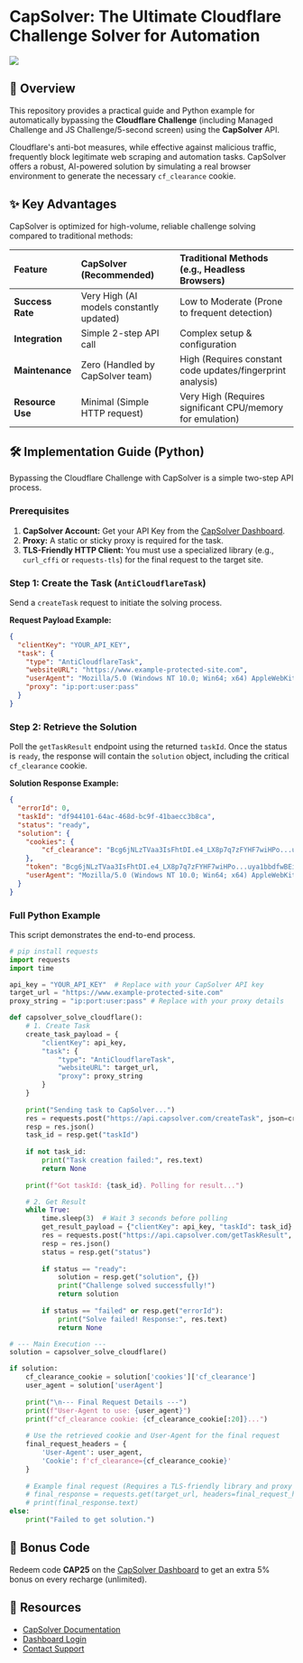 # CapSolver: The Ultimate Cloudflare Challenge Solver for Automation

![](https://assets.capsolver.com/prod/posts/how-to-solve-cloudflare-challenge-5s/yzgUfBP8mmrF-8466235683e82af5a6c994fbb69c05b6.jpg)

## 🚀 Overview

This repository provides a practical guide and Python example for automatically bypassing the **Cloudflare Challenge** (including Managed Challenge and JS Challenge/5-second screen) using the **CapSolver** API.

Cloudflare's anti-bot measures, while effective against malicious traffic, frequently block legitimate web scraping and automation tasks. CapSolver offers a robust, AI-powered solution by simulating a real browser environment to generate the necessary `cf_clearance` cookie.

## ✨ Key Advantages

CapSolver is optimized for high-volume, reliable challenge solving compared to traditional methods:

| Feature | CapSolver (Recommended) | Traditional Methods (e.g., Headless Browsers) |
| :--- | :--- | :--- |
| **Success Rate** | Very High (AI models constantly updated) | Low to Moderate (Prone to frequent detection) |
| **Integration** | Simple 2-step API call | Complex setup & configuration |
| **Maintenance** | Zero (Handled by CapSolver team) | High (Requires constant code updates/fingerprint analysis) |
| **Resource Use** | Minimal (Simple HTTP request) | Very High (Requires significant CPU/memory for emulation) |

## 🛠️ Implementation Guide (Python)

Bypassing the Cloudflare Challenge with CapSolver is a simple two-step API process.

### Prerequisites

1.  **CapSolver Account:** Get your API Key from the [CapSolver Dashboard](https://dashboard.capsolver.com/dashboard/overview/?utm_source=github&utm_medium=readme).
2.  **Proxy:** A static or sticky proxy is required for the task.
3.  **TLS-Friendly HTTP Client:** You must use a specialized library (e.g., `curl_cffi` or `requests-tls`) for the final request to the target site.

### Step 1: Create the Task (`AntiCloudflareTask`)

Send a `createTask` request to initiate the solving process.

**Request Payload Example:**

```json
{
  "clientKey": "YOUR_API_KEY",
  "task": {
    "type": "AntiCloudflareTask",
    "websiteURL": "https://www.example-protected-site.com",
    "userAgent": "Mozilla/5.0 (Windows NT 10.0; Win64; x64) AppleWebKit/537.36 (KHTML, like Gecko) Chrome/141.0.0.0 Safari/537.36",
    "proxy": "ip:port:user:pass"
  }
}
```

### Step 2: Retrieve the Solution

Poll the `getTaskResult` endpoint using the returned `taskId`. Once the status is `ready`, the response will contain the `solution` object, including the critical `cf_clearance` cookie.

**Solution Response Example:**

```json
{
  "errorId": 0,
  "taskId": "df944101-64ac-468d-bc9f-41baecc3b8ca",
  "status": "ready",
  "solution": {
    "cookies": {
        "cf_clearance": "Bcg6jNLzTVaa3IsFhtDI.e4_LX8p7q7zFYHF7wiHPo...uya1bbdfwBEi3tNNQpc" // <-- Use this cookie
    },
    "token": "Bcg6jNLzTVaa3IsFhtDI.e4_LX8p7q7zFYHF7wiHPo...uya1bbdfwBEi3tNNQpc",
    "userAgent": "Mozilla/5.0 (Windows NT 10.0; Win64; x64) AppleWebKit/537.36 (KHTML, like Gecko) Chrome/139.0.0.0 Safari/537.36"
  }
}
```

### Full Python Example

This script demonstrates the end-to-end process.

```python
# pip install requests
import requests
import time

api_key = "YOUR_API_KEY"  # Replace with your CapSolver API key
target_url = "https://www.example-protected-site.com"
proxy_string = "ip:port:user:pass" # Replace with your proxy details

def capsolver_solve_cloudflare():
    # 1. Create Task
    create_task_payload = {
        "clientKey": api_key,
        "task": {
            "type": "AntiCloudflareTask",
            "websiteURL": target_url,
            "proxy": proxy_string
        }
    }
    
    print("Sending task to CapSolver...")
    res = requests.post("https://api.capsolver.com/createTask", json=create_task_payload)
    resp = res.json()
    task_id = resp.get("taskId")
    
    if not task_id:
        print("Task creation failed:", res.text)
        return None
    
    print(f"Got taskId: {task_id}. Polling for result...")

    # 2. Get Result
    while True:
        time.sleep(3)  # Wait 3 seconds before polling
        get_result_payload = {"clientKey": api_key, "taskId": task_id}
        res = requests.post("https://api.capsolver.com/getTaskResult", json=get_result_payload)
        resp = res.json()
        status = resp.get("status")
        
        if status == "ready":
            solution = resp.get("solution", {})
            print("Challenge solved successfully!")
            return solution
        
        if status == "failed" or resp.get("errorId"):
            print("Solve failed! Response:", res.text)
            return None

# --- Main Execution ---
solution = capsolver_solve_cloudflare()

if solution:
    cf_clearance_cookie = solution['cookies']['cf_clearance']
    user_agent = solution['userAgent']
    
    print("\n--- Final Request Details ---")
    print(f"User-Agent to use: {user_agent}")
    print(f"cf_clearance cookie: {cf_clearance_cookie[:20]}...")
    
    # Use the retrieved cookie and User-Agent for the final request
    final_request_headers = {
        'User-Agent': user_agent,
        'Cookie': f'cf_clearance={cf_clearance_cookie}'
    }
    
    # Example final request (Requires a TLS-friendly library and proxy setup)
    # final_response = requests.get(target_url, headers=final_request_headers, proxies={'http': f'http://{proxy_string}'})
    # print(final_response.text)
else:
    print("Failed to get solution.")
```

## 🎁 Bonus Code

Redeem code **CAP25** on the [CapSolver Dashboard](https://dashboard.capsolver.com/dashboard/overview/?utm_source=github&utm_medium=readme) to get an extra 5% bonus on every recharge (unlimited).

## 🔗 Resources

*   [CapSolver Documentation](https://www.capsolver.com/?utm_source=github&utm_medium=readme)
*   [Dashboard Login](https://dashboard.capsolver.com/dashboard/overview/?utm_source=github&utm_medium=readme)
*   [Contact Support](https://www.capsolver.com/contact-us/?utm_source=github&utm_medium=readme)
